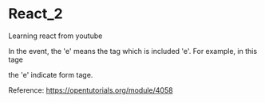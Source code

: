 # React_2
Learning react from youtube

In the event, the 'e' means the tag which is included 'e'.
For example, in this tage <form onChange = function(e){}></form> the 'e' indicate form tage.












Reference: https://opentutorials.org/module/4058
